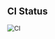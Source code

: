 ## CI Status

![CI](https://github.com/CryptologySAC/OrderFlow-Trading/actions/workflows/ci.yml/badge.svg)
